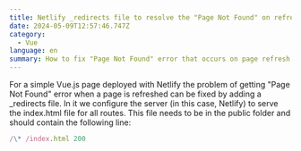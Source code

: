 ```yaml
---
title: Netlify _redirects file to resolve the "Page Not Found" on refresh
date: 2024-05-09T12:57:46.747Z
category:
  - Vue
language: en
summary: How to fix "Page Not Found" error that occurs on page refresh. Page deployed with Netlify .
---
```


For a simple Vue.js page deployed with Netlify the problem of getting "Page Not Found" error when a page is refreshed can be fixed by adding a \_redirects file. In it we configure the server (in this case, Netlify) to serve the index.html file for all routes. This file needs to be in the public folder and should contain the following line:

```js
/\* /index.html 200
```
